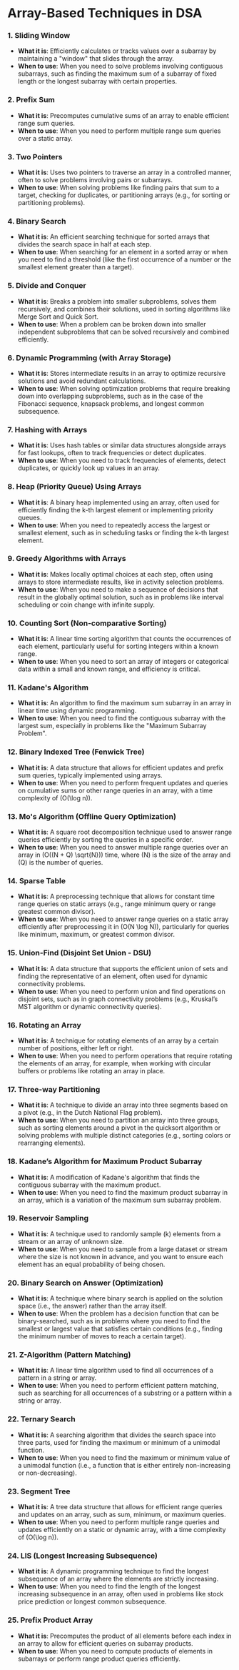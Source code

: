 # Array-Based Techniques in DSA

### 1. **Sliding Window**
   - **What it is**: Efficiently calculates or tracks values over a subarray by maintaining a "window" that slides through the array.
   - **When to use**: When you need to solve problems involving contiguous subarrays, such as finding the maximum sum of a subarray of fixed length or the longest subarray with certain properties.

### 2. **Prefix Sum**
   - **What it is**: Precomputes cumulative sums of an array to enable efficient range sum queries.
   - **When to use**: When you need to perform multiple range sum queries over a static array.

### 3. **Two Pointers**
   - **What it is**: Uses two pointers to traverse an array in a controlled manner, often to solve problems involving pairs or subarrays.
   - **When to use**: When solving problems like finding pairs that sum to a target, checking for duplicates, or partitioning arrays (e.g., for sorting or partitioning problems).

### 4. **Binary Search**
   - **What it is**: An efficient searching technique for sorted arrays that divides the search space in half at each step.
   - **When to use**: When searching for an element in a sorted array or when you need to find a threshold (like the first occurrence of a number or the smallest element greater than a target).

### 5. **Divide and Conquer**
   - **What it is**: Breaks a problem into smaller subproblems, solves them recursively, and combines their solutions, used in sorting algorithms like Merge Sort and Quick Sort.
   - **When to use**: When a problem can be broken down into smaller independent subproblems that can be solved recursively and combined efficiently.

### 6. **Dynamic Programming (with Array Storage)**
   - **What it is**: Stores intermediate results in an array to optimize recursive solutions and avoid redundant calculations.
   - **When to use**: When solving optimization problems that require breaking down into overlapping subproblems, such as in the case of the Fibonacci sequence, knapsack problems, and longest common subsequence.

### 7. **Hashing with Arrays**
   - **What it is**: Uses hash tables or similar data structures alongside arrays for fast lookups, often to track frequencies or detect duplicates.
   - **When to use**: When you need to track frequencies of elements, detect duplicates, or quickly look up values in an array.

### 8. **Heap (Priority Queue) Using Arrays**
   - **What it is**: A binary heap implemented using an array, often used for efficiently finding the k-th largest element or implementing priority queues.
   - **When to use**: When you need to repeatedly access the largest or smallest element, such as in scheduling tasks or finding the k-th largest element.

### 9. **Greedy Algorithms with Arrays**
   - **What it is**: Makes locally optimal choices at each step, often using arrays to store intermediate results, like in activity selection problems.
   - **When to use**: When you need to make a sequence of decisions that result in the globally optimal solution, such as in problems like interval scheduling or coin change with infinite supply.

### 10. **Counting Sort (Non-comparative Sorting)**
   - **What it is**: A linear time sorting algorithm that counts the occurrences of each element, particularly useful for sorting integers within a known range.
   - **When to use**: When you need to sort an array of integers or categorical data within a small and known range, and efficiency is critical.

### 11. **Kadane's Algorithm**
   - **What it is**: An algorithm to find the maximum sum subarray in an array in linear time using dynamic programming.
   - **When to use**: When you need to find the contiguous subarray with the largest sum, especially in problems like the "Maximum Subarray Problem".

### 12. **Binary Indexed Tree (Fenwick Tree)**
   - **What it is**: A data structure that allows for efficient updates and prefix sum queries, typically implemented using arrays.
   - **When to use**: When you need to perform frequent updates and queries on cumulative sums or other range queries in an array, with a time complexity of \(O(\log n)\).

### 13. **Mo's Algorithm (Offline Query Optimization)**
   - **What it is**: A square root decomposition technique used to answer range queries efficiently by sorting the queries in a specific order.
   - **When to use**: When you need to answer multiple range queries over an array in \(O((N + Q) \sqrt{N})\) time, where \(N\) is the size of the array and \(Q\) is the number of queries.

### 14. **Sparse Table**
   - **What it is**: A preprocessing technique that allows for constant time range queries on static arrays (e.g., range minimum query or range greatest common divisor).
   - **When to use**: When you need to answer range queries on a static array efficiently after preprocessing it in \(O(N \log N)\), particularly for queries like minimum, maximum, or greatest common divisor.

### 15. **Union-Find (Disjoint Set Union - DSU)**
   - **What it is**: A data structure that supports the efficient union of sets and finding the representative of an element, often used for dynamic connectivity problems.
   - **When to use**: When you need to perform union and find operations on disjoint sets, such as in graph connectivity problems (e.g., Kruskal’s MST algorithm or dynamic connectivity queries).

### 16. **Rotating an Array**
   - **What it is**: A technique for rotating elements of an array by a certain number of positions, either left or right.
   - **When to use**: When you need to perform operations that require rotating the elements of an array, for example, when working with circular buffers or problems like rotating an array in place.

### 17. **Three-way Partitioning**
   - **What it is**: A technique to divide an array into three segments based on a pivot (e.g., in the Dutch National Flag problem).
   - **When to use**: When you need to partition an array into three groups, such as sorting elements around a pivot in the quicksort algorithm or solving problems with multiple distinct categories (e.g., sorting colors or rearranging elements).

### 18. **Kadane’s Algorithm for Maximum Product Subarray**
   - **What it is**: A modification of Kadane's algorithm that finds the contiguous subarray with the maximum product.
   - **When to use**: When you need to find the maximum product subarray in an array, which is a variation of the maximum sum subarray problem.

### 19. **Reservoir Sampling**
   - **What it is**: A technique used to randomly sample \(k\) elements from a stream or an array of unknown size.
   - **When to use**: When you need to sample from a large dataset or stream where the size is not known in advance, and you want to ensure each element has an equal probability of being chosen.

### 20. **Binary Search on Answer (Optimization)**
   - **What it is**: A technique where binary search is applied on the solution space (i.e., the answer) rather than the array itself.
   - **When to use**: When the problem has a decision function that can be binary-searched, such as in problems where you need to find the smallest or largest value that satisfies certain conditions (e.g., finding the minimum number of moves to reach a certain target).

### 21. **Z-Algorithm (Pattern Matching)**
   - **What it is**: A linear time algorithm used to find all occurrences of a pattern in a string or array.
   - **When to use**: When you need to perform efficient pattern matching, such as searching for all occurrences of a substring or a pattern within a string or array.

### 22. **Ternary Search**
   - **What it is**: A searching algorithm that divides the search space into three parts, used for finding the maximum or minimum of a unimodal function.
   - **When to use**: When you need to find the maximum or minimum value of a unimodal function (i.e., a function that is either entirely non-increasing or non-decreasing).

### 23. **Segment Tree**
   - **What it is**: A tree data structure that allows for efficient range queries and updates on an array, such as sum, minimum, or maximum queries.
   - **When to use**: When you need to perform multiple range queries and updates efficiently on a static or dynamic array, with a time complexity of \(O(\log n)\).

### 24. **LIS (Longest Increasing Subsequence)**
   - **What it is**: A dynamic programming technique to find the longest subsequence of an array where the elements are strictly increasing.
   - **When to use**: When you need to find the length of the longest increasing subsequence in an array, often used in problems like stock price prediction or longest common subsequence.

### 25. **Prefix Product Array**
   - **What it is**: Precomputes the product of all elements before each index in an array to allow for efficient queries on subarray products.
   - **When to use**: When you need to compute products of elements in subarrays or perform range product queries efficiently.

